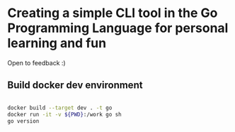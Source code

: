 # Creating a simple CLI tool in the Go Programming Language for personal learning and fun

Open to feedback :) 

## Build docker dev environment

```sh

docker build --target dev . -t go
docker run -it -v ${PWD}:/work go sh
go version

```